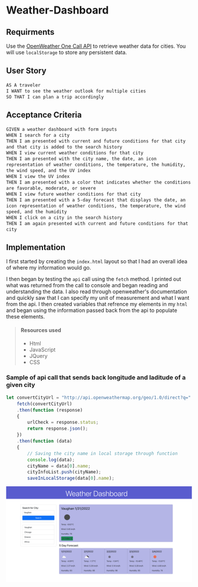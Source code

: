 # Weather-Dashboard

## Requirments
Use the [OpenWeather One Call API](https://openweathermap.org/api/one-call-api) to retrieve weather data for cities. You will use `localStorage` to store any persistent data.

## User Story

```
AS A traveler
I WANT to see the weather outlook for multiple cities
SO THAT I can plan a trip accordingly
```

## Acceptance Criteria

```
GIVEN a weather dashboard with form inputs
WHEN I search for a city
THEN I am presented with current and future conditions for that city and that city is added to the search history
WHEN I view current weather conditions for that city
THEN I am presented with the city name, the date, an icon representation of weather conditions, the temperature, the humidity, the wind speed, and the UV index
WHEN I view the UV index
THEN I am presented with a color that indicates whether the conditions are favorable, moderate, or severe
WHEN I view future weather conditions for that city
THEN I am presented with a 5-day forecast that displays the date, an icon representation of weather conditions, the temperature, the wind speed, and the humidity
WHEN I click on a city in the search history
THEN I am again presented with current and future conditions for that city
```

## Implementation

I first started by creating the `index.html` layout so that I had an overall idea of where my information would go.

I then began by testing the `api` call using the `fetch` method. I printed out what was returned from the call to console and began
reading and understanding the data. I also read through openweather's documentation and quickly saw that I can specify my unit
of measurement and what I want from the api. I then created variables that refrence my elements in my `html` and began 
using the information passed back from the api to populate these elements.

> #### Resources used
>
> - Html
> - JavaScript
> - JQuery
> - CSS

### Sample of api call that sends back longitude and laditude of a given city
```js
let convertCityUrl = "http://api.openweathermap.org/geo/1.0/direct?q=" +searchTextEl.val()+ "&limit=5&appid={api token}";
    fetch(convertCityUrl)
    .then(function (response) 
    {
        urlCheck = response.status;
        return response.json();
    })
    .then(function (data) 
    {
        // Saving the city name in local storage through function
        console.log(data);
        cityName = data[0].name;
        cityInfoList.push(cityName); 
        saveInLocalStorage(data[0].name);
```

![Weather-Image](./assets/images/screen1.png)